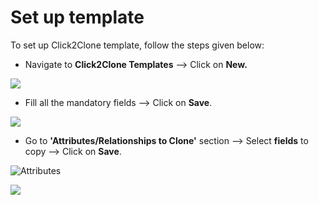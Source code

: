 # Set up template

To set up Click2Clone template, follow the steps given below:

* Navigate to **Click2Clone Templates** --> Click on **New.**

![](<../../../../.gitbook/assets/Temp\_1 (4).png>)

* Fill all the mandatory fields --> Click on **Save**.

![](../../../../.gitbook/assets/On-dem\_1.png)

* Go to **'Attributes/Relationships to Clone'** section --> Select **fields** to copy --> Click on **Save**.

![Attributes](../../../../.gitbook/assets/On-dem\_2.png)

![](../../../../.gitbook/assets/On-dem\_3.png)
